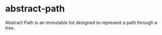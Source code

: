 # abstract-path

Abstract Path is an immutable list designed to represent a path through a tree.



